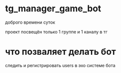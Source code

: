# tg_manager_game_bot
доброго времени суток

проект посвещён только 1 группе и 1 каналу в тг
# что позваляет делать бот
следить и регистрировать users в эхо системе бота
